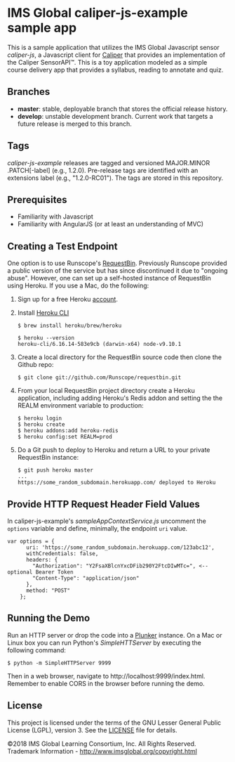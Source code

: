 # IMS Global caliper-js-example sample app
This is a sample application that utilizes the IMS Global Javascript sensor 
_caliper-js_, a Javascript client for [Caliper](http://www.imsglobal.org) that 
provides an implementation of the Caliper SensorAPI™.  This is a toy 
application modeled as a simple course delivery app that provides a syllabus, 
reading to annotate and quiz.

## Branches
* __master__: stable, deployable branch that stores the official release history.  
* __develop__: unstable development branch.  Current work that targets a future release is merged to this branch.

## Tags
*caliper-js-example* releases are tagged and versioned MAJOR.MINOR
.PATCH\[-label\] 
(e.g., 1.2.0).  Pre-release tags are identified with an extensions label (e.g., "1.2.0-RC01").  The tags are stored in this repository.

## Prerequisites
* Familiarity with Javascript
* Familiarity with AngularJS (or at least an understanding of MVC)

## Creating a Test Endpoint
One option is to use Runscope's [RequestBin](https://github.com/Runscope/requestbin/blob/master/README.md).
Previously Runscope provided a public version of the service but has since 
discontinued it due to "ongoing abuse".  However, one can set up a 
self-hosted instance of RequestBin using Heroku.  If you use a Mac, do 
the following:

1. Sign up for a free Heroku [account](https://signup.heroku.com/).
2. Install [Heroku CLI](https://devcenter.heroku.com/articles/heroku-cli)

    ```
    $ brew install heroku/brew/heroku

    $ heroku --version
    heroku-cli/6.16.14-583e9cb (darwin-x64) node-v9.10.1
    ```

3. Create a local directory for the RequestBin source code then clone the 
Github repo:

    ```
    $ git clone git://github.com/Runscope/requestbin.git

    ```  

4. From your local RequestBin project directory create a Heroku application, 
including adding Heroku's Redis addon and setting the the REALM environment 
variable to production:

    ```
    $ heroku login
    $ heroku create
    $ heroku addons:add heroku-redis
    $ heroku config:set REALM=prod
    ```

5. Do a Git push to deploy to Heroku and return a URL to your private 
RequestBin instance:

    ```
    $ git push heroku master
    ... 
    https://some_random_subdomain.herokuapp.com/ deployed to Heroku
    ```

## Provide HTTP Request Header Field Values
In caliper-js-example's _sampleAppContextService.js_ uncomment the 
`options` variable and define, minimally, the endpoint `uri` value.

```
var options = {
      uri: 'https://some_random_subdomain.herokuapp.com/123abc12',
      withCredentials: false,
      headers: {
        "Authorization": "Y2FsaXBlcnYxcDFib290Y2FtcDIwMTc=", <-- optional Bearer Token
        "Content-Type": "application/json"
      },
      method: "POST"
    };
```

## Running the Demo
Run an HTTP server or drop the code into a [Plunker](https://plnkr.co/) 
instance.  On a Mac or Linux box you can run Python's _SimpleHTTServer_ by 
executing the following command:

```
$ python -m SimpleHTTPServer 9999
```

Then in a web browser, navigate to http://localhost:9999/index.html.  Remember 
to enable CORS in the browser before running the demo.

## License
This project is licensed under the terms of the GNU Lesser General Public 
License (LGPL), version 3.  See the [LICENSE](./LICENSE) file for details.

©2018 IMS Global Learning Consortium, Inc. All Rights Reserved.
Trademark Information - http://www.imsglobal.org/copyright.html
